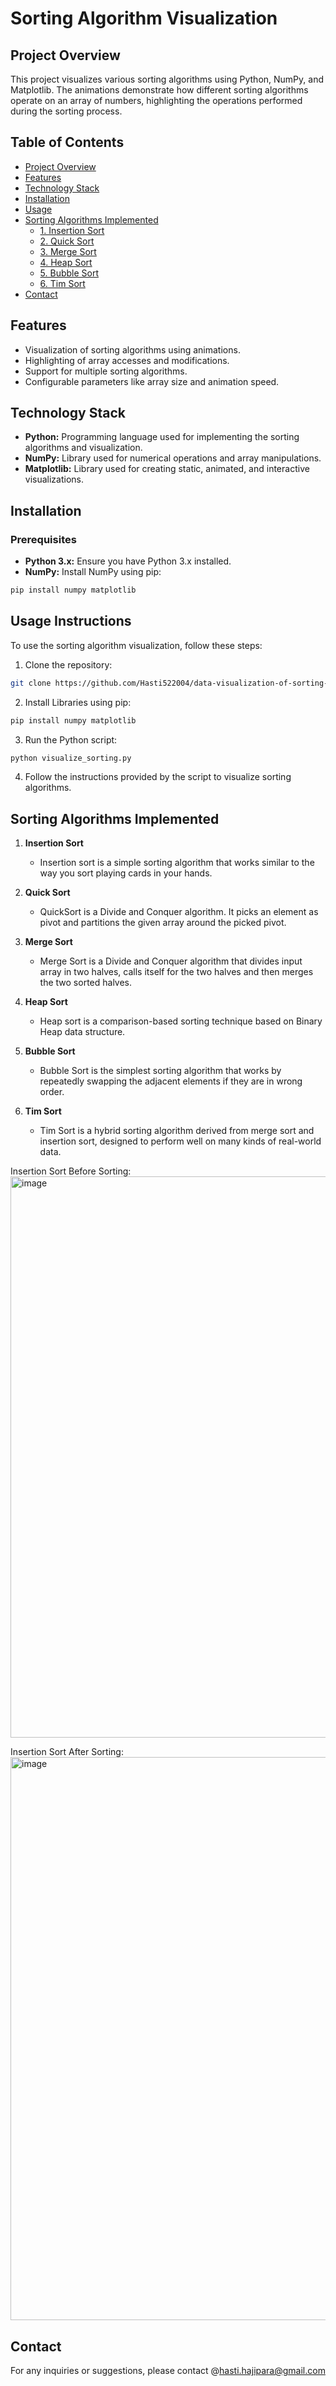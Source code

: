 # Sorting Algorithm Visualization

## Project Overview
This project visualizes various sorting algorithms using Python, NumPy, and Matplotlib. The animations demonstrate how different sorting algorithms operate on an array of numbers, highlighting the operations performed during the sorting process.

## Table of Contents
- [Project Overview](#project-overview)
- [Features](#features)
- [Technology Stack](#technology-stack)
- [Installation](#installation)
- [Usage](#usage)
- [Sorting Algorithms Implemented](#sorting-algorithms-implemented)
  - [1. Insertion Sort](#1-insertion-sort)
  - [2. Quick Sort](#2-quick-sort)
  - [3. Merge Sort](#3-merge-sort)
  - [4. Heap Sort](#4-heap-sort)
  - [5. Bubble Sort](#5-bubble-sort)
  - [6. Tim Sort](#6-tim-sort)
- [Contact](#contact)

## Features
- Visualization of sorting algorithms using animations.
- Highlighting of array accesses and modifications.
- Support for multiple sorting algorithms.
- Configurable parameters like array size and animation speed.

## Technology Stack
- **Python:** Programming language used for implementing the sorting algorithms and visualization.
- **NumPy:** Library used for numerical operations and array manipulations.
- **Matplotlib:** Library used for creating static, animated, and interactive visualizations.

## Installation
### Prerequisites
- **Python 3.x:** Ensure you have Python 3.x installed.
- **NumPy:** Install NumPy using pip:
```bash
pip install numpy matplotlib
```

## Usage Instructions

To use the sorting algorithm visualization, follow these steps:

1. Clone the repository:
```sh
git clone https://github.com/Hasti522004/data-visualization-of-sorting-algorithms-using-python.git
 ```
2. Install Libraries using pip:
```bash
pip install numpy matplotlib
```
3. Run the Python script:
```sh
python visualize_sorting.py
```
4. Follow the instructions provided by the script to visualize sorting algorithms.

## Sorting Algorithms Implemented

1. **Insertion Sort**
   - Insertion sort is a simple sorting algorithm that works similar to the way you sort playing cards in your hands.

2. **Quick Sort**
   - QuickSort is a Divide and Conquer algorithm. It picks an element as pivot and partitions the given array around the picked pivot.

3. **Merge Sort**
   - Merge Sort is a Divide and Conquer algorithm that divides input array in two halves, calls itself for the two halves and then merges the two sorted halves.

4. **Heap Sort**
   - Heap sort is a comparison-based sorting technique based on Binary Heap data structure.

5. **Bubble Sort**
   - Bubble Sort is the simplest sorting algorithm that works by repeatedly swapping the adjacent elements if they are in wrong order.

6. **Tim Sort**
   - Tim Sort is a hybrid sorting algorithm derived from merge sort and insertion sort, designed to perform well on many kinds of real-world data.

Insertion Sort Before Sorting:
<img width="898" alt="image" src="https://github.com/Hasti522004/data-visualization-of-sorting-algorithms-using-python/assets/93071222/0ae23242-683f-4a3f-9558-1f41af751539">

Insertion Sort After Sorting:
<img width="901" alt="image" src="https://github.com/Hasti522004/data-visualization-of-sorting-algorithms-using-python/assets/93071222/73615a52-56e5-42f6-8928-6e008ff653a5">


## Contact

For any inquiries or suggestions, please contact @hasti.hajipara@gmail.com
